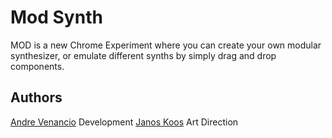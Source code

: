 # Mod Synth
MOD is a new Chrome Experiment where you can create your own modular synthesizer, or emulate different synths by simply drag and drop components.

## Authors
[Andre Venancio](http://twitter.com/andrevenancio) Development
[Janos Koos](http://twitter.com/janoskoos) Art Direction
